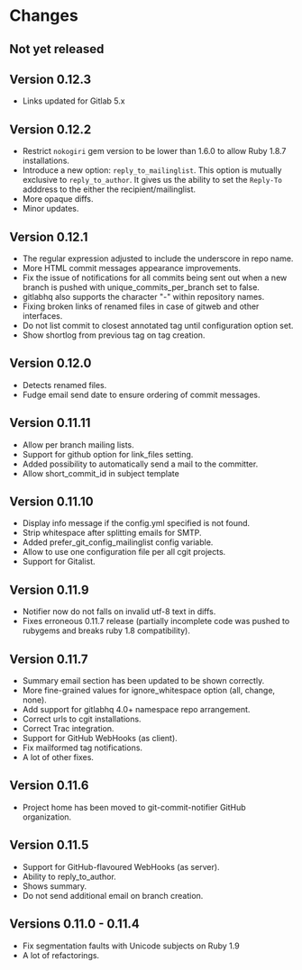# Changes

## Not yet released

## Version 0.12.3

* Links updated for Gitlab 5.x

## Version 0.12.2

* Restrict `nokogiri` gem version to be lower than 1.6.0 to allow Ruby 1.8.7 installations.
* Introduce a new option: `reply_to_mailinglist`. This option is mutually
exclusive to `reply_to_author`. It gives us the ability to set the
`Reply-To` adddress to the either the recipient/mailinglist.
* More opaque diffs.
* Minor updates.

## Version 0.12.1

* The regular expression adjusted to include the underscore in repo name.
* More HTML commit messages appearance improvements.
* Fix the issue of notifications for all commits being sent out when a
  new branch is pushed with unique_commits_per_branch set to false.
* gitlabhq also supports the character "-" within repository names.
* Fixing broken links of renamed files in case of gitweb and other interfaces.
* Do not list commit to closest annotated tag until configuration option set.
* Show shortlog from previous tag on tag creation.

## Version 0.12.0

* Detects renamed files.
* Fudge email send date to ensure ordering of commit messages.

## Version 0.11.11

* Allow per branch mailing lists.
* Support for github option for link_files setting.
* Added possibility to automatically send a mail to the committer.
* Allow short_commit_id in subject template

## Version 0.11.10

* Display info message if the config.yml specified is not found.
* Strip whitespace after splitting emails for SMTP.
* Added prefer_git_config_mailinglist config variable.
* Allow to use one configuration file per all cgit projects.
* Support for Gitalist.

## Version 0.11.9

* Notifier now do not falls on invalid utf-8 text in diffs.
* Fixes erroneous 0.11.7 release (partially incomplete code was pushed to rubygems and breaks ruby 1.8 compatibility).

## Version 0.11.7

* Summary email section has been updated to be shown correctly.
* More fine-grained values for ignore_whitespace option (all, change, none).
* Add support for gitlabhq 4.0+ namespace repo arrangement.
* Correct urls to cgit installations.
* Correct Trac integration.
* Support for GitHub WebHooks (as client).
* Fix mailformed tag notifications.
* A lot of other fixes.

## Version 0.11.6

* Project home has been moved to git-commit-notifier GitHub organization.

## Version 0.11.5

* Support for GitHub-flavoured WebHooks (as server).
* Ability to reply_to_author.
* Shows summary.
* Do not send additional email on branch creation.

## Versions 0.11.0 - 0.11.4

* Fix segmentation faults with Unicode subjects on Ruby 1.9
* A lot of refactorings.
